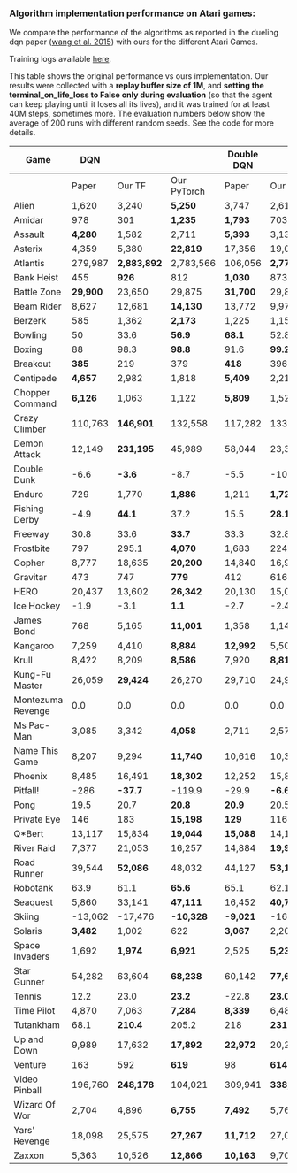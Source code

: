 ### Algorithm implementation performance on Atari games:
We compare the performance of the algorithms as reported in the dueling dqn paper ([wang et al. 2015](https://arxiv.org/pdf/1511.06581.pdf)) with ours for the different Atari Games.

Training logs available [here](https://tensorboard.dev/experiment/XzlbZcmoQkCeVPppg7BR7g).

This table shows the original performance vs ours implementation. Our results were collected with a **replay 
buffer size of 1M**, and **setting the terminal_on_life_loss to False only during evaluation** (so that the agent 
can keep playing until it loses all its lives), and it was trained for at least 40M steps, sometimes more.
The evaluation numbers below show the average of 200 runs with different random seeds. See the code for more
details.

|Game             |DQN       |             |           |Double DQN|             |           | Dueling DQN |               | |
|-----------------|----------|-------------|-----------|----------|-------------|-----------|-------------|---------------|-|
|                 |Paper     |Our TF       |Our PyTorch|Paper     |Our TF       |Our PyTorch| Paper       | Our TF     |Our PyTorch|
|Alien            |1,620     |3,240        |**5,250**  |3,747     |2,618        |**4,195**  | **4,461**   | 2,281         | |
|Amidar           |978       |301          |**1,235**  |**1,793** |703          |609        | **2,354**   | 527           ||
|Assault          |**4,280** |1,582        |2,711      |**5,393** |3,132        |2,767      | **4,621**   | 2,432         ||
|Asterix          |4,359     |5,380        |**22,819** |17,356    |19,031       |**21,592** | **28,188**  | 5,297         ||
|Atlantis         |279,987   |**2,883,892**|2,783,566  |106,056   |**2,774,910**|2,766,828  | 382,572     | **2,681,685** ||
|Bank Heist       |455       |**926**      |812        |**1,030** |873          |777        | **1,611**   | 976           ||
|Battle Zone      |**29,900**|23,650       |29,875     |**31,700**|29,820       |28,320     | **37,150**  | 34,385        ||
|Beam Rider       |8,627     |12,681       |**14,130** |13,772    |9,978        |**16,300** | **12,164**  | 8,607         ||
|Berzerk          |585       |1,362        |**2,173**  |1,225     |1,157        |**1,406**  | **1,472**   | 1,182         ||
|Bowling          |50        |33.6         |**56.9**   |**68.1**  |52.8         |28.2       | **65.5**    | 29.3          ||
|Boxing           |88        |98.3         |**98.8**   |91.6      |**99.2**     |98.6       | **99.4**    | 99.1          ||
|Breakout         |**385**   |219          |379        |**418**   |396          |398        | 345         | **402**       ||
|Centipede        |**4,657** |2,982        |1,818      |**5,409** |2,211        |2,030      | **7,561**   | 2,516         ||
|Chopper Command  |**6,126** |1,063        |1,122      |**5,809** |1,525        |1,111      | **11,215**  | 1,396         ||
|Crazy Climber    |110,763   |**146,901**  |132,558    |117,282   |133,573      |**136,669**| **143,570** | 142,660       ||
|Demon Attack     |12,149    |**231,195**  |45,989     |58,044    |23,389       |**163,432**| 60,813      | **266,976**   ||
|Double Dunk      |-6.6      |**-3.6**     |-8.7       |-5.5      |-10.2        |4.9        | 0.1         | **0.5**       ||
|Enduro           |729       |1,770        |**1,886**  |1,211     |**1,728**    |1,643      | **2,258**   | 1,829         ||
|Fishing Derby    |-4.9      |**44.1**     |37.2       |15.5      |**28.1**     |14.07      | **46.4**    | 18.0          ||
|Freeway          |30.8      |33.6         |**33.7**   |33.3      |32.8         |**33.5**   | 0.0         | **33.1**      ||
|Frostbite        |797       |295.1        |**4,070**  |1,683     |224.1        |**3,613**  | **4,672**   | 1,498         ||
|Gopher           |8,777     |18,635       |**20,200** |14,840    |16,954       |**17,948** | 15,718      | **18,982**    ||
|Gravitar         |473       |747          |**779**    |412       |616          |**873**    | 588         | **715**       ||
|HERO             |20,437    |13,602       |**26,342** |20,130    |15,039       |**21,044** | **20,818**  | 14,652        ||
|Ice Hockey       |-1.9      |-3.1         |**1.1**    |-2.7      |-2.4         |**0.9**    | **0.5**     | -2.8          ||
|James Bond       |768       |5,165        |**11,001** |1,358     |1,143        |**5,775**  | **1,312**   | 1,131         ||
|Kangaroo         |7,259     |4,410        |**8,884**  |**12,992**|5,508        |8,960      | **14,854**  | 4,601         ||
|Krull            |8,422     |8,209        |**8,586**  |7,920     |**8,813**    |7,520      | **11,451**  | 8,407         ||
|Kung-Fu Master   |26,059    |**29,424**   |26,270     |29,710    |24,916       |32,916     | 34,294      | **34,698**    ||
|Montezuma Revenge|0.0       |0.0          |0.0        |0.0       |0.0          |0.0        | 0.0         | 0.0           ||
|Ms Pac-Man       |3,085     |3,342        |**4,058**  |2,711     |2,578        |**2,767**  | **6,283**   | 3,132         ||
|Name This Game   |8,207     |9,294        |**11,740** |10,616    |10,313       |**11,736** | **11,971**  | 9,315         ||
|Phoenix          |8,485     |16,491       |**18,302** |12,252    |15,866       |**23,603** | **23,092**  | 9,178         ||
|Pitfall!         |-286      |**-37.7**    |-119.9     |-29.9     |**-6.6**     |**-6.6**   | **0.0**     | -88.4         ||
|Pong             |19.5      |20.7         |**20.8**   |**20.9**  |20.5         |20.8       | **21.0**    | 20.7          ||
|Private Eye      |146       |183          |**15,198** |**129**   |116          |**199**    | 103         | **129**       ||
|Q*Bert           |13,117    |15,834       |**19,044** |**15,088**|14,100       |**21,015** | **19,220**  | 14,548        ||
|River Raid       |7,377     |21,053       |16,257     |14,884    |**19,931**   |13,339     | **21,162**  | 19,061        ||
|Road Runner      |39,544    |**52,086**   |48,032     |44,127    |**53,132**   |49,577     | **69,524**  | 52,061        ||
|Robotank         |63.9      |61.1         |**65.6**   |65.1      |62.1         |**65.3**   | **65.3**    | 62.0          ||
|Seaquest         |5,860     |33,141       |**47,111** |16,452    |**40,700**   |36,472     | **50,254**  | 24,952        ||
|Skiing           |-13,062   |-17,476      |**-10,328**|**-9,021**|-16,244      |-12,916    | **-8,857**  | -29,975       ||
|Solaris          |**3,482** |1,002        |622        |**3,067** |2,201        |1,028 | **2,250**   | 1,743         ||
|Space Invaders   |1,692     |**1,974**    |**6,921**  |2,525     |**5,239**    | | **6,427**   | 1,836         ||
|Star Gunner      |54,282    |63,604       |**68,238** |60,142    |**77,646**   | | **89,238**  | 67,645        ||
|Tennis           |12.2      |23.0         |**23.2**   |-22.8     |**23.0**     | | 5.1         | **21,2**      ||
|Time Pilot       |4,870     |7,063        |**7,284**  |**8,339** |6,485        | | **11,666**  | 6,745         ||
|Tutankham        |68.1      |**210.4**    |205.2      |218       |**231**      | | 211         | **223**       ||
|Up and Down      |9,989     |17,632       |**17,892** |**22,972**|20,235       | | **44,939**  | 24,880        ||
|Venture          |163       |592          |**619**    |98        |**614**      | | 497         | **1,092**     ||
|Video Pinball    |196,760   |**248,178**  |104,021    |309,941   |**338,382**  | | 98,209      | **284,487**   ||
|Wizard Of Wor    |2,704     |4,896        |**6,755**  |**7,492** |5,769        | | **7,855**   | 4,224         ||
|Yars' Revenge    |18,098    |25,575       |**27,267** |**11,712**|27,087       | | **49,622**  | 26,072        ||
|Zaxxon           |5,363     |10,526       |**12,866** |**10,163**|9,706        | | **12,944**  | 10,925        ||
